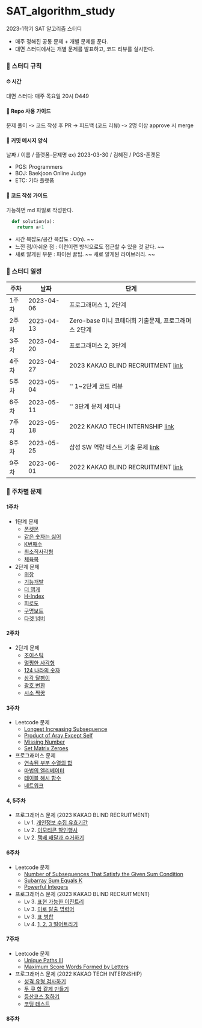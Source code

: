 # SAT_algorithm_study
2023-1학기 SAT 알고리즘 스터디

- 매주 정해진 공통 문제 + 개별 문제를 푼다.
- 대면 스터디에서는 개별 문제를 발표하고, 코드 리뷰를 실시한다.

### 📌 스터디 규칙
#### ⏱ 시간
대면 스터디: 매주 목요일 20시 D449
#### 📝 Repo 사용 가이드
문제 풀이 -> 코드 작성 후 PR -> 피드백 (코드 리뷰) -> 2명 이상 approve 시 merge <br/>
#### 🔖 커밋 메시지 양식
날짜 / 이름 / 플랫폼-문제명 ex) 2023-03-30 / 김혜진 / PGS-폰켓몬
- PGS: Programmers
- BOJ: Baekjoon Online Judge
- ETC: 기타 플랫폼
#### 📝 코드 작성 가이드
가능하면 md 파일로 작성한다.
```python
  def solution(a):
    return a+1
```
- 시간 복잡도/공간 복잡도 : O(n). ~~
- 느낀 점/아쉬운 점 : 이런이런 방식으로도 접근할 수 있을 것 같다. ~~
- 새로 알게된 부분 : 파이썬 꿀팁. ~~ 새로 알게된 라이브러리. ~~

### 📌 스터디 일정
| 주차 | 날짜 | 단계 |
|--|--|--|
|1주차|2023-04-06|프로그래머스 1, 2단계|
|2주차|2023-04-13|Zero-base 미니 코테대회 기출문제, 프로그래머스 2단계|
|3주차|2023-04-20|프로그래머스 2, 3단계|
|4주차|2023-04-27|2023 KAKAO BLIND RECRUITMENT [link](https://school.programmers.co.kr/learn/challenges?order=acceptance_asc&page=1&partIds=37527)|
|5주차|2023-05-04|'' 1~2단계 코드 리뷰|
|6주차|2023-05-11|'' 3단계 문제 세미나|
|7주차|2023-05-18|2022 KAKAO TECH INTERNSHIP [link](https://school.programmers.co.kr/learn/challenges?order=acceptance_asc&page=1&partIds=31236)|
|8주차|2023-05-25|삼성 SW 역량 테스트 기출 문제 [link](https://www.acmicpc.net/workbook/view/1152)|
|9주차|2023-06-01|2022 KAKAO BLIND RECRUITMENT [link](https://school.programmers.co.kr/learn/challenges?order=acceptance_asc&page=1&partIds=25448)|


### 📌 주차별 문제
#### 1주차
- 1단계 문제
  - [폰켓몬](https://school.programmers.co.kr/learn/courses/30/lessons/1845)
  - [같은 숫자는 싫어](https://school.programmers.co.kr/learn/courses/30/lessons/12906)
  - [K번째수](https://school.programmers.co.kr/learn/courses/30/lessons/42748)
  - [최소직사각형](https://school.programmers.co.kr/learn/courses/30/lessons/86491)
  - [체육복](https://school.programmers.co.kr/learn/courses/30/lessons/42862)
- 2단계 문제
  - [위장](https://school.programmers.co.kr/learn/courses/30/lessons/42578)
  - [기능개발](https://school.programmers.co.kr/learn/courses/30/lessons/42586)
  - [더 맵게](https://school.programmers.co.kr/learn/courses/30/lessons/42626)
  - [H-Index](https://school.programmers.co.kr/learn/courses/30/lessons/42747)
  - [피로도](https://school.programmers.co.kr/learn/courses/30/lessons/87946)
  - [구명보트](https://school.programmers.co.kr/learn/courses/30/lessons/42885)
  - [타겟 넘버](https://school.programmers.co.kr/learn/courses/30/lessons/43165)
#### 2주차
- 2단계 문제
  - [조이스틱](https://school.programmers.co.kr/learn/courses/30/lessons/42860)
  - [멀쩡한 사각형](https://school.programmers.co.kr/learn/courses/30/lessons/62048)
  - [124 나라의 숫자](https://school.programmers.co.kr/learn/courses/30/lessons/12899)
  - [삼각 달팽이](https://school.programmers.co.kr/learn/courses/30/lessons/68645)
  - [괄호 변환](https://school.programmers.co.kr/learn/courses/30/lessons/60058)
  - [시소 짝꿍](https://school.programmers.co.kr/learn/courses/30/lessons/152996)
#### 3주차
- Leetcode 문제
  - [Longest Increasing Subsequence](https://leetcode.com/problems/longest-increasing-subsequence/)
  - [Product of Aray Except Self](https://leetcode.com/problems/product-of-array-except-self/)
  - [Missing Number](https://leetcode.com/problems/missing-number/)
  - [Set Matrix Zeroes](https://leetcode.com/problems/set-matrix-zeroes/)
- 프로그래머스 문제
  - [연속된 부분 수열의 합](https://school.programmers.co.kr/learn/courses/30/lessons/178870) 
  - [마법의 엘리베이터](https://school.programmers.co.kr/learn/courses/30/lessons/148653)
  - [테이블 해시 함수](https://school.programmers.co.kr/learn/courses/30/lessons/147354)
  - [네트워크](https://school.programmers.co.kr/learn/courses/30/lessons/43162)
#### 4, 5주차
- 프로그래머스 문제 (2023 KAKAO BLIND RECRUITMENT)
  - Lv 1. [개인정보 수집 유효기간](https://school.programmers.co.kr/learn/courses/30/lessons/150370)
  - Lv 2. [이모티콘 할인행사](https://school.programmers.co.kr/learn/courses/30/lessons/150368)
  - Lv 2. [택배 배달과 수거하기](https://school.programmers.co.kr/learn/courses/30/lessons/150369)
#### 6주차
- Leetcode 문제
  - [Number of Subsequences That Satisfy the Given Sum Condition](https://leetcode.com/problems/number-of-subsequences-that-satisfy-the-given-sum-condition/)
  - [Subarray Sum Equals K](https://leetcode.com/problems/subarray-sum-equals-k/)
  - [Powerful Integers](https://leetcode.com/problems/powerful-integers/)
- 프로그래머스 문제 (2023 KAKAO BLIND RECRUITMENT)
  - Lv 3. [표현 가능한 이진트리](https://school.programmers.co.kr/learn/courses/30/lessons/150367)
  - Lv 3. [미로 탈출 명령어](https://school.programmers.co.kr/learn/courses/30/lessons/150365)
  - Lv 3. [표 병합](https://school.programmers.co.kr/learn/courses/30/lessons/150366)
  - Lv 4. [1, 2, 3 떨어트리기](https://school.programmers.co.kr/learn/courses/30/lessons/150364)
#### 7주차
- Leetcode 문제
  - [Unique Paths III](https://leetcode.com/problems/unique-paths-iii/)
  - [Maximum Score Words Formed by Letters](https://leetcode.com/problems/maximum-score-words-formed-by-letters/)
- 프로그래머스 문제 (2022 KAKAO TECH INTERNSHIP)
  - [성격 유형 검사하기](https://school.programmers.co.kr/learn/courses/30/lessons/118666)
  - [두 큐 합 같게 만들기](https://school.programmers.co.kr/learn/courses/30/lessons/118667)
  - [등산코스 정하기](https://school.programmers.co.kr/learn/courses/30/lessons/118669)
  - [코딩 테스트 ](https://school.programmers.co.kr/learn/courses/30/lessons/118668)
#### 8주차
